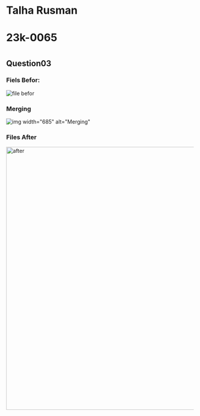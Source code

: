 # Talha Rusman
# 23k-0065
#  
## Question03
### Fiels Befor:
![file befor]("https://github.com/talharusman/pf-fall-23/assets/142867808/24eaec9e-eb57-4556-9cac-756a18ecf056") 
### Merging
![img width="685" alt="Merging"](src="https://github.com/talharusman/pf-fall-23/assets/142867808/efa96b04-d76f-471e-8b2f-adfc26998890")
### Files After
<img width="705" alt="after" src="https://github.com/talharusman/pf-fall-23/assets/142867808/4c9908bf-4782-45d2-a280-f75311ab3c67">

